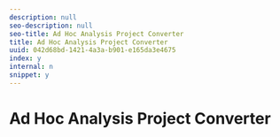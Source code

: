 ```yaml
---
description: null
seo-description: null
seo-title: Ad Hoc Analysis Project Converter
title: Ad Hoc Analysis Project Converter
uuid: 042d68bd-1421-4a3a-b901-e165da3e4675
index: y
internal: n
snippet: y
---
```


# Ad Hoc Analysis Project Converter

